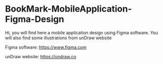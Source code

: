 # BookMark-MobileApplication-Figma-Design
Hi, you will find here a mobile application design using Figma software. You will also find some illustrations from unDraw website

Figma software:
https://www.figma.com

unDraw website:
https://undraw.co
